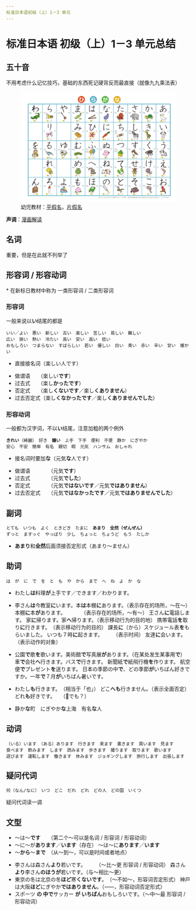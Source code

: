 ```yaml
---
标准日本语初级（上）1－3 单元
---
```


# 标准日本语 初级（上）1－3 单元总结

<link href="/notes/jp.css" rel="stylesheet">

## 五十音

不用考虑什么记忆技巧，基础的东西死记硬背反而最直接（就像九九乘法表）

<figure>
    <img src="./imgs/hiragana.png" alt="平假名">
    <figcaption>幼児教材：<a href="https://happylilac.net/hiragana-g-01.pdf">平假名</a>，<a href="https://happylilac.net/katakana-g-01.pdf">片假名</a></figcaption>
</figure>

**声调**：[漫画解读](https://zhuanlan.zhihu.com/p/25810894)

## 名词

重要，但是在此就不列举了

## 形容词 / 形容动词

\* 在新标日教材中称为 一类形容词 / 二类形容词

### 形容词

一般来说以<b class="jp">い</b>结尾的都是

<pre class="jp"><code>いい／よい　悪い　新しい　古い　楽しい　苦しい　易しい　難しい
広い　狭い　熱い　冷たい　高い　安い　高い　低い　
おもしろい　つまらない　すばらしい　若い　優しい　白い　青い　赤い　辛い　甘い　暖かい</code></pre>

- 直接接名词（<span class="jp">楽しい人です</span>）

<!--  -->

- 做谓语　　（<span class="jp">楽しい<b>です</b></span>）
- 过去式　　（<span class="jp">楽し<b>かったです</b></span>）
- 否定式　　（<span class="jp">楽し<b>くないです</b>／楽し<b>くありません</b></span>）
- 过去否定式（<span class="jp">楽し<b>くなかったです</b>／楽し<b>くありませんでした</b></span>）

### 形容动词

一般都为汉字词，不以<b class="jp">い</b>结尾，注意加粗的两个例外

<pre class="jp"><code><b>きれい</b>（綺麗）　好き　<b>嫌い</b>　上手　下手　便利　不便　静か　にぎやか
安心　不安　簡単　有名　親切　暇　元気　ハンサム　おしゃれ</code></pre>

- 接名词时要加<b class="jp">な</b>（<span class="jp">元気<b>な</b>人です</span>）

<!--  -->

- 做谓语　　　　（<span class="jp">元気<b>です</b></span>）
- 过去式　　　　（<span class="jp">元気<b>でした</b></span>）
- 否定式　　　　（<span class="jp">元気<b>ではないです</b>／元気<b>ではありません</b></span>）
- 过去否定式　　（<span class="jp">元気<b>ではなかったです</b>／元気<b>ではありませんでした</b></span>）

## 副词

<pre class="jp"><code>とても　いつも　よく　ときどき　たまに　<b>あまり</b>　<b>全然（ぜんぜん）</b>
ずっと　ますっぐ　やっぱり　少し　ちょっと　ちょうど　もう　たしか</code></pre>

- <b class="jp">あまり</b>和<b class="jp">全然</b>后面须接否定形式（<span class="jp">あまり～ません</span>）

## 助词

<pre class="jp"><code>は　が　に　で　を　と　も　や　から　まで　へ　ね　よ　か　な</code></pre>

- <span class="jp">わたし<b>は</b>料理<b class="green">が</b>上手です／できます／わかります。</span>

- <span class="jp">李さん<b>は</b>今教室<b class="green">に</b>います。本<b>は</b>本棚<b class="green">に</b>あります。</span><span class="annot">（表示存在的场所，～在～）</span>
  <span class="jp">本棚<b class="green">に</b>本<b>が</b>あります。</span>　　　　<span class="annot">（表示存在的场所，～有～）</span>
  <span class="jp">王さん<b class="green">に</b>電話します。</span>
  <span class="jp">家<b class="green">に</b>帰ります。家<b>へ</b>帰ります。</span><span class="annot">（表示移动行为的目的地）</span>
  <span class="jp">携帯電話<b>を</b>取り<b class="green">に</b>行きます。</span>　<span class="annot">（表示移动行为的目的）</span>
  <span class="jp">課長<b class="green">に</b>（から）スケジュール表<b>を</b>もらいました。</span>
  <span class="jp">いつも７時<b class="green">に</b>起きます。</span>　　　<span class="annot">（表示时间）</span>
  <span class="jp">友達<b class="green">に</b>会います。</span>　　　　　　<span class="annot">（表示动作的对象）</span>

- <span class="jp">公園<b class="green">で</b>歌<b>を</b>歌います。美術館<b class="green">で</b>写真展<b>が</b>あります。</span><span class="annot">（在某处发生某事用<b class="green">で</b>）</span>
  <span class="jp">車<b class="green">で</b>会社<b>へ</b>行きます。バス<b class="green">で</b>行きます。</span>
  <span class="jp">新聞紙<b class="green">で</b>紙飛行機<b>を</b>作ります。</span>
  <span class="jp">航空便<b class="green">で</b>プレゼント<b>を</b>送ります。</span>
  <span class="jp">日本の季節の中<b class="green">で</b>、どの季節<b>が</b>いちばん好きですか。一年<b class="green">で</b>７月<b>が</b>いちばん暑いです。</span>

- <span class="jp">わたし<b class="green">も</b>行きます。</span>　<span class="annot">（相当于「也」）</span>
  <span class="jp">どこ<b>へ</b><b class="green">も</b>行きません。</span><span class="annot">（表示全面否定）</span>
  <span class="jp">どれ<b class="green">も</b>好きです。</span>　　<span class="annot">（🤔<span class="jp">でも？</span>）</span>

- <span class="jp">静か<b class="green">な</b>町　にぎやか<b class="green">な</b>上海　有名<b class="green">な</b>人</span>

## 动词

<pre class="jp"><code>（いる）います　（ある）あります　行きます　来ます　書きます　買います　見ます　
食べます　飲みます　します　読みます　歩きます　撮ります　取ります　歌います　
遊びます　運転します　働きます　休みます　ジョギングします　旅行します　出張します</code></pre>

## 疑问代词

<pre class="jp"><code>何（なん/なに）　いつ　どこ　だれ　どれ　どの人　どの国　いくつ</code></pre>

疑问代词读一调

## 文型

- <span class="jp">～は～<b>です</b></span>　　<span class="annot">（第二个～可以是名词 / 形容词 / 形容动词）</span>
- <span class="jp">～に～が<b>あります</b>／<b>います</b></span><span class="annot">（存在）</span>
  <span class="jp">～は～に<b>あります</b>／<b>います</b></span>
- <span class="jp">～<b>から</b>～<b>まで</b></span>　<span class="annot">（从～到～，可以是时间或者地点）</span>

<!--  -->

- <span class="jp">李さんは森さん<b>より</b>若いです。</span>　　　<span class="annot">（～比～更 形容词 / 形容动词）</span>
  <span class="jp">森さん<b>より</b>李さん<b>のほうが</b>若いです。</span><span class="annot">（与～相比～更）</span>
- <span class="jp">東京の冬は北京の冬<b>ほど</b>寒<b>くないです</b>。</span>　<span class="annot">（～不如～，形容词否定形式）</span>
  <span class="jp">神戸は大阪<b>ほど</b>にぎやか<b>ではありません</b>。</span><span class="annot">（⸺，形容动词否定形式）</span>
- <span class="jp">スポーツ <b>の 中で</b>サッカー <b>が いちばん</b>おもしろいです。</span><span class="annot">（～中～最 形容词 / 形容动词）</span>
